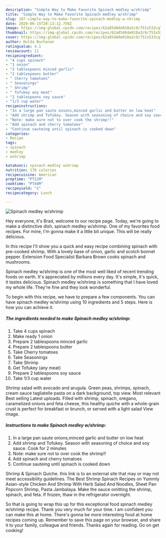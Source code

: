 ```yaml
---
description: "Simple Way to Make Favorite Spinach medley w/shrimp"
title: "Simple Way to Make Favorite Spinach medley w/shrimp"
slug: 187-simple-way-to-make-favorite-spinach-medley-w-shrimp
date: 2020-08-15T20:13:12.756Z
image: https://img-global.cpcdn.com/recipes/62a8548de010a2c9/751x532cq70/spinach-medley-wshrimp-recipe-main-photo.jpg
thumbnail: https://img-global.cpcdn.com/recipes/62a8548de010a2c9/751x532cq70/spinach-medley-wshrimp-recipe-main-photo.jpg
cover: https://img-global.cpcdn.com/recipes/62a8548de010a2c9/751x532cq70/spinach-medley-wshrimp-recipe-main-photo.jpg
author: Hulda Buchanan
ratingvalue: 4.1
reviewcount: 11
recipeingredient:
- "4 cups spinach"
- "1 onion"
- "2 tablespoons minced garlic"
- "2 tablespoons butter"
- " Cherry tomatoes"
- " Seasonings"
- " Shrimp"
- " Tofukey any meat"
- "2 tablespoons soy sauce"
- "1/3 cup water"
recipeinstructions:
- "In a large pan saute onions,minced garlic and butter on low heat"
- "Add shrimp and Tofukey. Season with seasoning of choice and soy sauce. Cook for 2 minutes"
- "Note: make sure not to over cook the shrimp!!"
- "Add spinach and cherry tomatoes"
- "Continue sauteing until spinach is cooked down"
categories:
- Recipe
tags:
- spinach
- medley
- wshrimp

katakunci: spinach medley wshrimp 
nutrition: 178 calories
recipecuisine: American
preptime: "PT21M"
cooktime: "PT44M"
recipeyield: "2"
recipecategory: Lunch

---
```



![Spinach medley w/shrimp](https://img-global.cpcdn.com/recipes/62a8548de010a2c9/751x532cq70/spinach-medley-wshrimp-recipe-main-photo.jpg)

Hey everyone, it's Brad, welcome to our recipe page. Today, we're going to make a distinctive dish, spinach medley w/shrimp. One of my favorites food recipes. For mine, I'm gonna make it a little bit unique. This will be really delicious.

In this recipe I&#39;ll show you a quick and easy recipe combining spinach with pre-cooked shrimp. With a lovely base of onion, garlic and scotch bonnet pepper. Extension Food Specialist Barbara Brown cooks spinach and mushrooms.

Spinach medley w/shrimp is one of the most well liked of recent trending foods on earth. It's appreciated by millions every day. It's simple, it's quick, it tastes delicious. Spinach medley w/shrimp is something that I have loved my whole life. They're fine and they look wonderful.


To begin with this recipe, we have to prepare a few components. You can have spinach medley w/shrimp using 10 ingredients and 5 steps. Here is how you can achieve it.

<!--inarticleads1-->

##### The ingredients needed to make Spinach medley w/shrimp:

1. Take 4 cups spinach
1. Make ready 1 onion
1. Prepare 2 tablespoons minced garlic
1. Prepare 2 tablespoons butter
1. Take  Cherry tomatoes
1. Take  Seasonings
1. Take  Shrimp
1. Get  Tofukey (any meat)
1. Prepare 2 tablespoons soy sauce
1. Take 1/3 cup water


Shrimp salad with avocado and arugula. Green peas, shrimps, spinach, cream sauce tagliatelle pasta on a dark background, top view. Most relevant Best selling Latest uploads. Filled with shrimp, spinach, oregano, caramelized onions and feta cheese, this healthy quiche with a whole-grain crust is perfect for breakfast or brunch, or served with a light salad View image. 

<!--inarticleads2-->

##### Instructions to make Spinach medley w/shrimp:

1. In a large pan saute onions,minced garlic and butter on low heat
1. Add shrimp and Tofukey. Season with seasoning of choice and soy sauce. Cook for 2 minutes
1. Note: make sure not to over cook the shrimp!!
1. Add spinach and cherry tomatoes
1. Continue sauteing until spinach is cooked down


Shrimp &amp; Spinach Quiche. this link is to an external site that may or may not meet accessibility guidelines. The Best Shrimp Spinach Recipes on Yummly Asian-style Chicken And Shrimp With Herb Salad And Noodles, Sheet Pan Popcorn Shrimp, Pasta Jambalaya. Make the sauce omitting the shrimp, spinach, and feta. If frozen, thaw in the refrigerator overnight. 

So that is going to wrap this up for this exceptional food spinach medley w/shrimp recipe. Thank you very much for your time. I am confident you can make this at home. There's gonna be more interesting food at home recipes coming up. Remember to save this page on your browser, and share it to your family, colleague and friends. Thanks again for reading. Go on get cooking!
